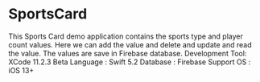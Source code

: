 # SportsCard
This Sports Card demo application contains the sports type and player count values. Here we can add the value and delete and update and  read the value. The values are save in Firebase database. 
Development Tool: XCode 11.2.3 Beta
Language : Swift 5.2
Database : Firebase
Support OS : iOS 13+
